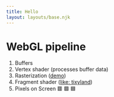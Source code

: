 ```yaml
---
title: Hello
layout: layouts/base.njk
---
```


# WebGL pipeline

1. Buffers
2. Vertex shader (processes buffer data)
3. Rasterization ([demo](https://codepen.io/terabaud/full/VwKLqdw))
4. Fragment shader ([like: tixyland](https://tixy.land/))
5. Pixels on Screen 🟥 🟩 🟦

